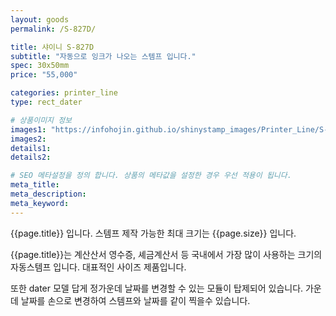 ```yaml
---
layout: goods
permalink: /S-827D/

title: 샤이니 S-827D
subtitle: "자동으로 잉크가 나오는 스템프 입니다."
spec: 30x50mm
price: "55,000"

categories: printer_line
type: rect_dater

# 상품이미지 정보
images1: "https://infohojin.github.io/shinystamp_images/Printer_Line/S-827D/S-827D_1.jpg"
images2:
details1:
details2:    

# SEO 메타설정을 정의 합니다. 상품의 메타값을 설정한 경우 우선 적용이 됩니다.
meta_title: 
meta_description:
meta_keyword:
---
```


{{page.title}} 입니다. 스템프 제작 가능한 최대 크기는 {{page.size}} 입니다. 

{{page.title}}는 계산산서 영수증, 셰금계산서 등 국내에서 가장 많이 사용하는 크기의 자동스템프 입니다. 대표적인 사이즈 제품입니다.

또한 dater 모델 답게 정가운데 날짜를 변경할 수 있는 모듈이 탑제되어 있습니다. 가운데 날짜를 손으로 변경하여 스템프와 날짜를 같이 찍을수 있습니다.